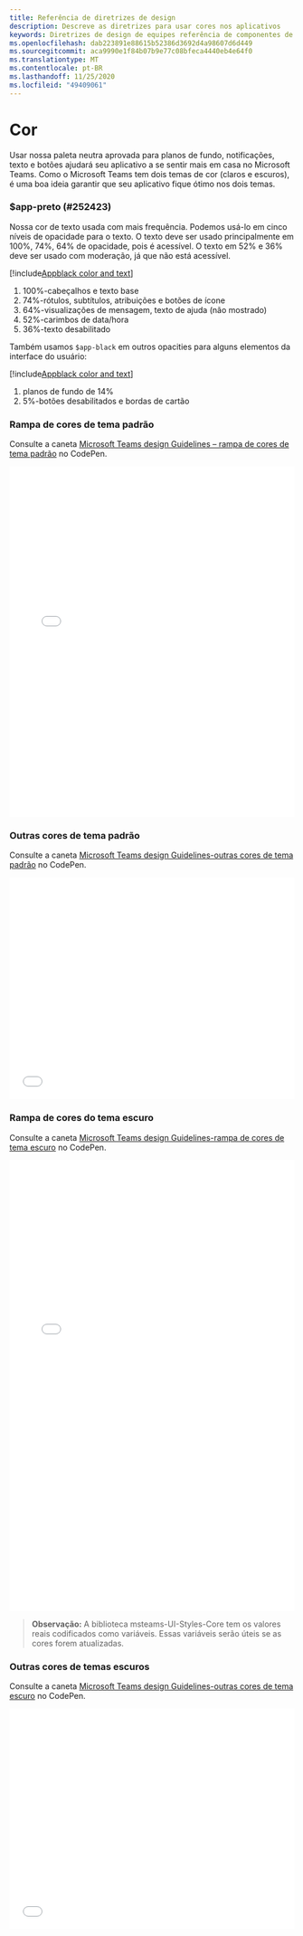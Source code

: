 ```yaml
---
title: Referência de diretrizes de design
description: Descreve as diretrizes para usar cores nos aplicativos
keywords: Diretrizes de design de equipes referência de componentes de referência
ms.openlocfilehash: dab223891e88615b52386d3692d4a98607d6d449
ms.sourcegitcommit: aca9990e1f84b07b9e77c08bfeca4440eb4e64f0
ms.translationtype: MT
ms.contentlocale: pt-BR
ms.lasthandoff: 11/25/2020
ms.locfileid: "49409061"
---
```

# <a name="color"></a>Cor

Usar nossa paleta neutra aprovada para planos de fundo, notificações, texto e botões ajudará seu aplicativo a se sentir mais em casa no Microsoft Teams. Como o Microsoft Teams tem dois temas de cor (claros e escuros), é uma boa ideia garantir que seu aplicativo fique ótimo nos dois temas.

### <a name="app-black-252423"></a>$app-preto (#252423)

Nossa cor de texto usada com mais frequência. Podemos usá-lo em cinco níveis de opacidade para o texto. O texto deve ser usado principalmente em 100%, 74%, 64% de opacidade, pois é acessível. O texto em 52% e 36% deve ser usado com moderação, já que não está acessível.

[!include[Appblack color and text](~/includes/design/color-image-appblack-text.html)]

1. 100%-cabeçalhos e texto base
2. 74%-rótulos, subtítulos, atribuições e botões de ícone
3. 64%-visualizações de mensagem, texto de ajuda (não mostrado)
4. 52%-carimbos de data/hora
5. 36%-texto desabilitado

Também usamos `$app-black` em outros opacities para alguns elementos da interface do usuário:

[!include[Appblack color and text](~/includes/design/color-image-appblack-ui.html)]

1. planos de fundo de 14%
2. 5%-botões desabilitados e bordas de cartão

### <a name="default-theme-color-ramp"></a>Rampa de cores de tema padrão

Consulte a caneta [Microsoft Teams design Guidelines – rampa de cores de tema padrão](https://codepen.io/msteams/pen/KyPmqL/) no CodePen.

<iframe height='620' scrolling='no' title='Diretrizes de design do Microsoft Teams-rampa de cores de tema padrão' src='//codepen.io/msteams/embed/KyPmqL/?height=682&theme-id=31655&default-tab=result&embed-version=2' frameborder='no' allowtransparency='true' allowfullscreen='true' style='width: 100%;'>Consulte a caneta <a href='https://codepen.io/msteams/pen/KyPmqL/'>Microsoft Teams design Guidelines-default Theme Color ramping</a> by Microsoft Teams (<a href='https://codepen.io/msteams'>@msteams</a>) no <a href='https://codepen.io'>CodePen</a>.
</iframe>

### <a name="other-default-theme-colors"></a>Outras cores de tema padrão

Consulte a caneta [Microsoft Teams design Guidelines-outras cores de tema padrão](https://codepen.io/msteams/pen/zPOdYJ/) no CodePen.

<iframe height='392' scrolling='no' title='Diretrizes de design do Microsoft Teams-outras cores de temas padrão' src='//codepen.io/msteams/embed/zPOdYJ/?height=442&theme-id=31655&default-tab=result&embed-version=2' frameborder='no' allowtransparency='true' allowfullscreen='true' style='width: 100%;'>Consulte a caneta <a href='https://codepen.io/msteams/pen/zPOdYJ/'>Microsoft Teams design Guidelines-outras cores de temas padrão</a> pelo Microsoft Teams (<a href='https://codepen.io/msteams'>@msteams</a>) no <a href='https://codepen.io'>CodePen</a>.
</iframe>

### <a name="dark-theme-color-ramp"></a>Rampa de cores do tema escuro

Consulte a caneta [Microsoft Teams design Guidelines-rampa de cores de tema escuro](https://codepen.io/msteams/pen/BmBwjx/) no CodePen.

<iframe height='798' scrolling='no' title='Diretrizes de design do Microsoft Teams-rampa de cores de tema escuro' src='//codepen.io/msteams/embed/BmBwjx/?height=846&theme-id=31655&default-tab=result&embed-version=2' frameborder='no' allowtransparency='true' allowfullscreen='true' style='width: 100%;'>Consulte a caneta <a href='https://codepen.io/msteams/pen/BmBwjx/'>Microsoft Teams design Guidelines-rampa de cores de tema escuro</a> pelo Microsoft Teams (<a href='https://codepen.io/msteams'>@msteams</a>) no <a href='https://codepen.io'>CodePen</a>.
</iframe>

> **Observação:** A biblioteca msteams-UI-Styles-Core tem os valores reais codificados como variáveis. Essas variáveis serão úteis se as cores forem atualizadas.


### <a name="other-dark-theme-colors"></a>Outras cores de temas escuros

Consulte a caneta [Microsoft Teams design Guidelines-outras cores de tema escuro](https://codepen.io/msteams/pen/zPOEXN/) no CodePen.

<iframe height='390' scrolling='no' title='Diretrizes de design do Microsoft Teams-outras cores de temas escuros' src='//codepen.io/msteams/embed/zPOEXN/?height=442&theme-id=31655&default-tab=result&embed-version=2' frameborder='no' allowtransparency='true' allowfullscreen='true' style='width: 100%;'>Consulte a caneta <a href='https://codepen.io/msteams/pen/zPOEXN/'>Microsoft Teams design Guidelines-outras cores de temas escuros</a> pelo Microsoft Teams (<a href='https://codepen.io/msteams'>@msteams</a>) no <a href='https://codepen.io'>CodePen</a>.
</iframe>

